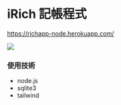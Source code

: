# iRich 記帳程式

https://richapp-node.herokuapp.com/

![](https://i.imgur.com/pMux9b6.png)


### 使用技術

* node.js
* sqlite3
* tailwind


